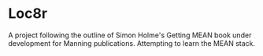 Loc8r
=====

A project following the outline of Simon Holme's Getting MEAN book under development for Manning publications. Attempting to learn the MEAN stack.
